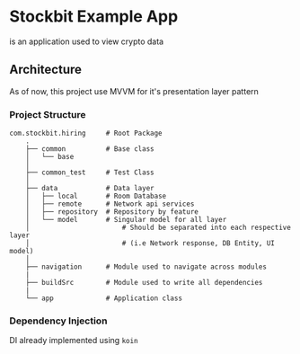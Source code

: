 # Stockbit Example App
is an application used to view crypto data

## Architecture
As of now, this project use MVVM for it's presentation layer pattern

### Project Structure
```
com.stockbit.hiring     # Root Package
    .
    ├── common          # Base class
    │   └── base
    │                   
    ├── common_test     # Test Class
    │
    ├── data            # Data layer
    │   ├── local       # Room Database
    │   ├── remote      # Network api services
    │   ├── repository  # Repository by feature
    │   └── model       # Singular model for all layer
    │                       # Should be separated into each respective layer 
    │                       # (i.e Network response, DB Entity, UI model)
    │
    ├── navigation      # Module used to navigate across modules
    |
    ├── buildSrc        # Module used to write all dependencies
    |                   
    └── app             # Application class
```

### Dependency Injection
DI already implemented using `koin`